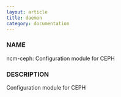 ```yaml
---
layout: article
title: daemon
category: documentation
---
```

### NAME

ncm-ceph: Configuration module for CEPH

### DESCRIPTION

Configuration module for CEPH


